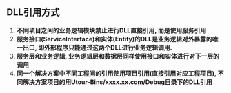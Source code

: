 ## DLL引用方式
1. **不同项目之间的业务逻辑模块禁止进行DLL直接引用, 而是使用服务引用**
2. **服务接口(ServiceInterface)和实体(Entity)的DLL是业务逻辑对外暴露的唯一出口, 即外部程序只能通过这两个DLL进行业务逻辑调用.**
3. **服务层和业务逻辑, 业务逻辑层和数据层同样使用接口和实体进行对下一层的调用**
4. **同一个解决方案中不同工程间的引用使用项目引用(直接引用对应工程项目), 不同解决方案项目的用Utour-Bins/xxxx.xx.com/Debug目录下的DLL引用**

